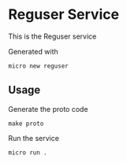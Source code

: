 # Reguser Service

This is the Reguser service

Generated with

```
micro new reguser
```

## Usage

Generate the proto code

```
make proto
```

Run the service

```
micro run .
```